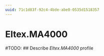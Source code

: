 ```yaml
---
uuid: 71c1d83f-92c4-4bde-abe0-0535d1518357
---
```



# Eltex.MA4000


#TODO: ## Describe *Eltex.MA4000* profile

